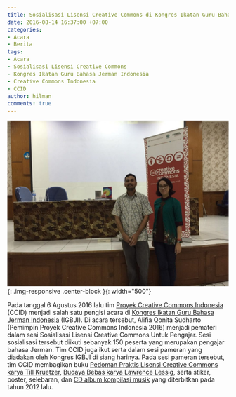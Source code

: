 ```yaml
---
title: Sosialisasi Lisensi Creative Commons di Kongres Ikatan Guru Bahasa Jerman Indonesia
date: 2016-08-14 16:37:00 +07:00
categories:
- Acara
- Berita
tags:
- Acara
- Sosialisasi Lisensi Creative Commons
- Kongres Ikatan Guru Bahasa Jerman Indonesia
- Creative Commons Indonesia
- CCID
author: hilman
comments: true
---
```


![IMG-20160806-WA0001-1024x768.jpg](/uploads/IMG-20160806-WA0001-1024x768.jpg){: .img-responsive .center-block }{: width="500"}

Pada tanggal 6 Agustus 2016 lalu tim [Proyek Creative Commons Indonesia](http://www.wikimedia.or.id/wiki/Creative_Commons_Indonesia_2016) (CCID) menjadi salah satu pengisi acara di [Kongres Ikatan Guru Bahasa Jerman Indonesia](http://www.igbji.org/) (IGBJI). Di acara tersebut, Alifia Qonita Sudharto (Pemimpin Proyek Creative Commons Indonesia 2016) menjadi pemateri dalam sesi Sosialisasi Lisensi Creative Commons Untuk Pengajar. Sesi sosialisasi tersebut diikuti sebanyak 150 peserta yang merupakan pengajar bahasa Jerman. Tim CCID juga ikut serta dalam sesi pameran yang diadakan oleh Kongres IGBJI di siang harinya. Pada sesi pameran tersebut, tim CCID membagikan buku [Pedoman Praktis Lisensi Creative Commons karya Till Kruetzer](https://commons.wikimedia.org/wiki/File:Konten_Terbuka_%E2%80%93_Pedoman_Praktis_Penggunaan_Lisensi_Creative_Commons.pdf), [Budaya Bebas karya Lawrence Lessig](http://kunci.or.id/collections/buku-lawrence-lessig-budaya-bebas/http://kunci.or.id/collections/buku-lawrence-lessig-budaya-bebas/), serta stiker, poster, selebaran, dan [CD album kompilasi musik](http://freemusicarchive.org/music/Indonesian_Netlabel_Union/CCIDAP2012/) yang diterbitkan pada tahun 2012 lalu.
